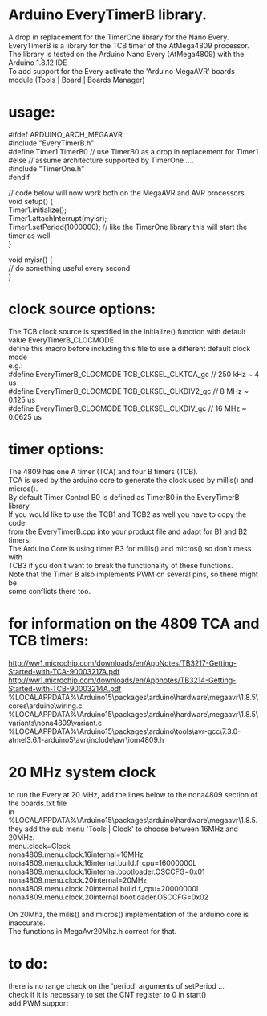 # Arduino EveryTimerB library.
A drop in replacement for the TimerOne library for the Nano Every.\
EveryTimerB is a library for the TCB timer of the AtMega4809 processor.\
The library is tested on the Arduino Nano Every (AtMega4809) with the Arduino 1.8.12 IDE\
To add support for the Every activate the 'Arduino MegaAVR' boards module (Tools | Board | Boards Manager)

# usage:
#ifdef ARDUINO_ARCH_MEGAAVR\
#include "EveryTimerB.h"\
#define Timer1 TimerB0    // use TimerB0 as a drop in replacement for Timer1\
#else // assume architecture supported by TimerOne ....\
#include "TimerOne.h"\
#endif

// code below will now work both on the MegaAVR and AVR processors\
void setup() {\
  Timer1.initialize();\
  Timer1.attachInterrupt(myisr);\
  Timer1.setPeriod(1000000);     // like the TimerOne library this will start the timer as well\
}

void myisr() {\
  // do something useful every second	\
}

# clock source options:
The TCB clock source is specified in the initialize() function with default value EveryTimerB_CLOCMODE.\
define this macro before including this file to use a different default clock mode\
e.g.:\
#define EveryTimerB_CLOCMODE TCB_CLKSEL_CLKTCA_gc  // 250 kHz ~ 4 us\
#define EveryTimerB_CLOCMODE TCB_CLKSEL_CLKDIV2_gc //   8 MHz ~ 0.125 us\
#define EveryTimerB_CLOCMODE TCB_CLKSEL_CLKDIV_gc  //  16 MHz ~ 0.0625 us

# timer options:
The 4809 has one A timer (TCA) and four B timers (TCB).\
TCA is used by the arduino core to generate the clock used by millis() and micros().\
By default Timer Control B0 is defined as TimerB0 in the EveryTimerB library\
If you would like to use the TCB1 and TCB2 as well you have to copy the code\
from the EveryTimerB.cpp into your product file and adapt for B1 and B2 timers.\
The Arduino Core is using timer B3 for millis() and micros() so don't mess with\
TCB3  if you don't want to break the functionality of these functions.\
Note that the Timer B also implements PWM on several pins, so there might be\
some conflicts there too. 

# for information on the 4809 TCA and TCB timers:
http://ww1.microchip.com/downloads/en/AppNotes/TB3217-Getting-Started-with-TCA-90003217A.pdf \
http://ww1.microchip.com/downloads/en/Appnotes/TB3214-Getting-Started-with-TCB-90003214A.pdf \
%LOCALAPPDATA%\Arduino15\packages\arduino\hardware\megaavr\1.8.5\cores\arduino\wiring.c \
%LOCALAPPDATA%\Arduino15\packages\arduino\hardware\megaavr\1.8.5\variants\nona4809\variant.c \
%LOCALAPPDATA%\Arduino15\packages\arduino\tools\avr-gcc\7.3.0-atmel3.6.1-arduino5\avr\include\avr\iom4809.h

# 20 MHz system clock
to run the Every at 20 MHz, add the lines below to the nona4809 section of the boards.txt file\
in %LOCALAPPDATA%\Arduino15\packages\arduino\hardware\megaavr\1.8.5.\
they add the sub menu 'Tools | Clock' to choose between 16MHz and 20MHz.\
menu.clock=Clock\
nona4809.menu.clock.16internal=16MHz\
nona4809.menu.clock.16internal.build.f_cpu=16000000L\
nona4809.menu.clock.16internal.bootloader.OSCCFG=0x01\
nona4809.menu.clock.20internal=20MHz\
nona4809.menu.clock.20internal.build.f_cpu=20000000L\
nona4809.menu.clock.20internal.bootloader.OSCCFG=0x02\
\
On 20Mhz, the milis() and micros() implementation of the arduino core is inaccurate.\
The functions in MegaAvr20Mhz.h correct for that.

# to do:
there is no range check on the 'period' arguments of setPeriod ...\
check if it is necessary to set the CNT register to 0 in start()\
add PWM support
